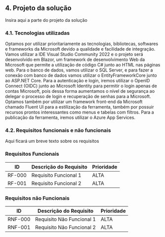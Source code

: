 ## 4. Projeto da solução
Insira aqui a parte do projeto da solução


### 4.1. Tecnologias utilizadas
Optamos por utilizar prioritariamente as tecnologias, bibliotecas, softwares e frameworks da Microsoft devido a qualidade e facilidade de integração. Vamos utilizar a IDE Visual Studio Community 2022 e o projeto será desenvolvido em Blazor, um framework de desenvolvimento Web da Microsoft que permite a utilização de código C# junto ao HTML nas páginas web. Para o banco de dados, vamos utilizar o SQL Server, e para fazer a conexão com banco de dados vamos utilizar o EntityFrameworkCore junto ao ASP.NET Core. Para a autenticação e login, iremos utilizar o OpenID Connect (OIDC) junto ao Microsoft Identity para permitir o login apenas de contas Microsoft, pois dessa forma aumentamos o nível de segurança ao delegar o processo de login e recuperação de senhas para a Microsoft. Optamos também por utilizar um framework front-end da Microsoft chamado Fluent UI para a estilização da ferramenta,  também por possuir recursos prontos interessantes como menus e tabelas com filtros. Para a publicação da ferramenta, iremos utilizar o Azure App Services.

### 4.2. Requisitos funcionais e não funcionais
Aqui ficará um breve texto sobre os requisitos

### Requisitos Funcionais
|  ID	|  Descrição do Requisito	|	Prioridade  |
|  ---  |  ---  |  ---  |
|  RF-000	|	Requisito Funcional 1  |  ALTA  |
|  RF-001	|	Requisito Funcional 2  |  ALTA  |

### Requisitos não Funcionais
|  ID	|  Descrição do Requisito	|	Prioridade  |
|  ---  |  ---  |  ---  |
|  RNF-000	|	Requisito Não Funcional 1  |  ALTA  |
|  RNF-001	|	Requisito Não Funcional 2  |  ALTA  |
